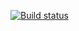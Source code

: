 [![Build status](https://ci.appveyor.com/api/projects/status/vrgcdya5boe14bt7?svg=true)](https://ci.appveyor.com/project/SergKsi/customci)
